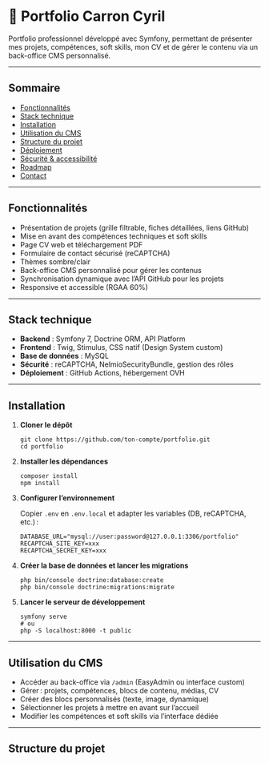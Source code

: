 # 🚀 Portfolio Carron Cyril

Portfolio professionnel développé avec Symfony, permettant de présenter mes projets, compétences, soft skills, mon CV et de gérer le contenu via un back-office CMS personnalisé.

---

## Sommaire

- [Fonctionnalités](#fonctionnalités)
- [Stack technique](#stack-technique)
- [Installation](#installation)
- [Utilisation du CMS](#utilisation-du-cms)
- [Structure du projet](#structure-du-projet)
- [Déploiement](#déploiement)
- [Sécurité & accessibilité](#sécurité--accessibilité)
- [Roadmap](#roadmap)
- [Contact](#contact)

---

## Fonctionnalités

- Présentation de projets (grille filtrable, fiches détaillées, liens GitHub)
- Mise en avant des compétences techniques et soft skills
- Page CV web et téléchargement PDF
- Formulaire de contact sécurisé (reCAPTCHA)
- Thèmes sombre/clair
- Back-office CMS personnalisé pour gérer les contenus
- Synchronisation dynamique avec l’API GitHub pour les projets
- Responsive et accessible (RGAA 60%)

---

## Stack technique

- **Backend** : Symfony 7, Doctrine ORM, API Platform
- **Frontend** : Twig, Stimulus, CSS natif (Design System custom)
- **Base de données** : MySQL
- **Sécurité** : reCAPTCHA, NelmioSecurityBundle, gestion des rôles
- **Déploiement** : GitHub Actions, hébergement OVH

---

## Installation

1. **Cloner le dépôt**

    ```
    git clone https://github.com/ton-compte/portfolio.git
    cd portfolio
    ```

2. **Installer les dépendances**

    ```
    composer install
    npm install
    ```

3. **Configurer l’environnement**

    Copier `.env` en `.env.local` et adapter les variables (DB, reCAPTCHA, etc.) :

    ```
    DATABASE_URL="mysql://user:password@127.0.0.1:3306/portfolio"
    RECAPTCHA_SITE_KEY=xxx
    RECAPTCHA_SECRET_KEY=xxx
    ```

4. **Créer la base de données et lancer les migrations**

    ```
    php bin/console doctrine:database:create
    php bin/console doctrine:migrations:migrate
    ```

5. **Lancer le serveur de développement**

    ```
    symfony serve
    # ou
    php -S localhost:8000 -t public
    ```

---

## Utilisation du CMS

- Accéder au back-office via `/admin` (EasyAdmin ou interface custom)
- Gérer : projets, compétences, blocs de contenu, médias, CV
- Créer des blocs personnalisés (texte, image, dynamique)
- Sélectionner les projets à mettre en avant sur l’accueil
- Modifier les compétences et soft skills via l’interface dédiée

---

## Structure du projet

